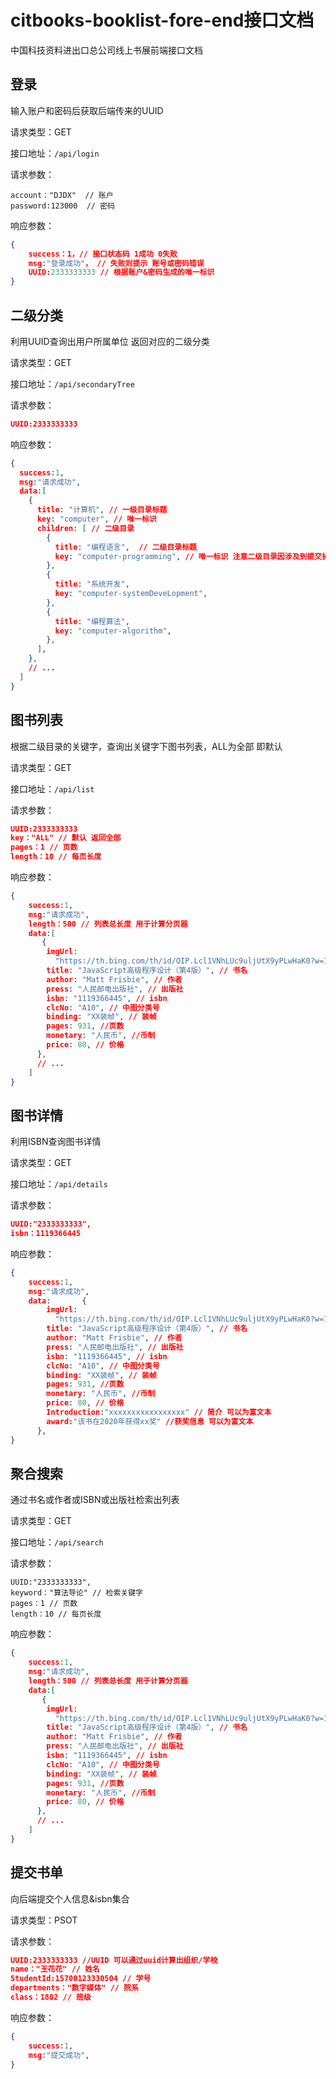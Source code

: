 # citbooks-booklist-fore-end接口文档

中国科技资料进出口总公司线上书展前端接口文档

## 登录

输入账户和密码后获取后端传来的UUID

请求类型：GET

接口地址：`/api/login`

请求参数：

```
account："DJDX"  // 账户
password:123000  // 密码
```

响应参数：

```json
{
    success：1，// 接口状态码 1成功 0失败
    msg:"登录成功"， // 失败则提示 账号或密码错误
    UUID:2333333333 // 根据账户&密码生成的唯一标识
}
```

## 二级分类

利用UUID查询出用户所属单位 返回对应的二级分类

请求类型：GET

接口地址：`/api/secondaryTree`

请求参数：

```json
UUID:2333333333
```

响应参数：

```json
{
  success:1,
  msg:"请求成功",
  data:[
    {
      title: "计算机", // 一级目录标题
      key: "computer", // 唯一标识
      children: [ // 二级目录
        {
          title: "编程语言",  // 二级目录标题
          key: "computer-programming", // 唯一标识 注意二级目录因涉及到提交操作命名时务必携带”-“关键字
        },
        {
          title: "系统开发",
          key: "computer-systemDeveLopment",
        },
        {
          title: "编程算法",
          key: "computer-algorithm",
        },
      ],
    },
    // ...
  ]
}
```

## 图书列表

根据二级目录的关键字，查询出关键字下图书列表，ALL为全部 即默认

请求类型：GET

接口地址：`/api/list`

请求参数：

```json
UUID:2333333333
key："ALL" // 默认 返回全部
pages：1 // 页数
length：10 // 每页长度
```

响应参数：

```json
{
  	success:1,
  	msg:"请求成功",
    length：500 // 列表总长度 用于计算分页器
    data:[
       {
        imgUrl:
          "https://th.bing.com/th/id/OIP.Lcl1VNhLUc9uljUtX9yPLwHaK0?w=128&h=186&c=7&r=0&o=5&pid=1.7", // 书封面 可采取base64形式减缓服务器压力
        title: "JavaScript高级程序设计（第4版）", // 书名
        author: "Matt Frisbie", // 作者
        press: "人民邮电出版社", // 出版社
        isbn: "1119366445", // isbn
        clcNo: "A10", // 中图分类号
        binding: "XX装帧", // 装帧
        pages: 931, //页数
        monetary: "人民币", //币制
        price: 80, // 价格
      },
      // ...
    ]
}
```

## 图书详情

利用ISBN查询图书详情

请求类型：GET

接口地址：`/api/details`

请求参数：

```json
UUID:"2333333333",
isbn：1119366445
```

响应参数：

```json
{
  	success:1,
  	msg:"请求成功",
    data:       {
        imgUrl:
          "https://th.bing.com/th/id/OIP.Lcl1VNhLUc9uljUtX9yPLwHaK0?w=128&h=186&c=7&r=0&o=5&pid=1.7", // 书封面 可采取base64形式减缓服务器压力
        title: "JavaScript高级程序设计（第4版）", // 书名
        author: "Matt Frisbie", // 作者
        press: "人民邮电出版社", // 出版社
        isbn: "1119366445", // isbn
        clcNo: "A10", // 中图分类号
        binding: "XX装帧", // 装帧
        pages: 931, //页数
        monetary: "人民币", //币制
        price: 80, // 价格
        Introduction:"xxxxxxxxxxxxxxxxx" // 简介 可以为富文本
        award:"该书在2020年获得xx奖" //获奖信息 可以为富文本
      },
}
```

## 聚合搜索

通过书名或作者或ISBN或出版社检索出列表

请求类型：GET

接口地址：`/api/search`

请求参数：

```
UUID:"2333333333",
keyword："算法导论" // 检索关键字
pages：1 // 页数
length：10 // 每页长度
```

响应参数：

```json
{
  	success:1,
  	msg:"请求成功",
    length：500 // 列表总长度 用于计算分页器
    data:[
       {
        imgUrl:
          "https://th.bing.com/th/id/OIP.Lcl1VNhLUc9uljUtX9yPLwHaK0?w=128&h=186&c=7&r=0&o=5&pid=1.7", // 书封面 可采取base64形式减缓服务器压力
        title: "JavaScript高级程序设计（第4版）", // 书名
        author: "Matt Frisbie", // 作者
        press: "人民邮电出版社", // 出版社
        isbn: "1119366445", // isbn
        clcNo: "A10", // 中图分类号
        binding: "XX装帧", // 装帧
        pages: 931, //页数
        monetary: "人民币", //币制
        price: 80, // 价格
      },
      // ...
    ]
}
```



## 提交书单

向后端提交个人信息&isbn集合

请求类型：PSOT

请求参数：

```json
UUID:2333333333 //UUID 可以通过uuid计算出组织/学校
name："王花花" // 姓名 
StudentId:15700123330504 // 学号
departments："数字媒体" // 院系
class：1802 // 班级
```

响应参数：

```json
{
	success:1,
	msg:"提交成功",
}
```